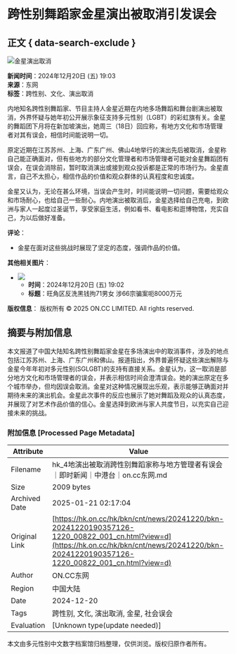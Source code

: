 # 跨性别舞蹈家金星演出被取消引发误会

## 正文 { data-search-exclude }


![金星演出取消](https://hk.on.cc/bkn/cnt/news/20241220/photo/bkn-20241220190444910-1220_00822_001_01s.jpg?20241220194930)

**新闻时间**：2024年12月20日 (五) 19:03  
**来源**：东网  
**标签**：跨性别、文化、演出取消  

内地知名跨性别舞蹈家、节目主持人金星近期在内地多场舞蹈和舞台剧演出被取消，外界怀疑与她年初公开展示象征支持多元性别（LGBT）的彩虹旗有关。金星的舞蹈团下月将在新加坡演出，她周三（18日）回应称，有地方文化和市场管理者对其有误会，相信时间能说明一切。

原定近期在江苏苏州、上海、广东广州、佛山4地举行的演出先后被取消，金星称自己能正确面对，但有些地方的部分文化管理者和市场管理者可能对金星舞蹈团有误会，在误会消除前，暂时取消演出或接到观众投诉都是正常的市场行为。金星直言，自己不太担心，相信作品的价值和观众群体的认真程度和忠诚度。

金星又认为，无论在甚么环境，当误会产生时，时间能说明一切问题，需要给观众和市场耐心，也给自己一些耐心。内地演出被取消后，金星选择给自己充电，到欧洲与家人一起度过圣诞节，享受家庭生活，例如看书、看电影和逛博物馆，充实自己，为以后做好准备。

**评论**：
- 金星在面对这些挑战时展现了坚定的态度，强调作品的价值。

**其他相关图片**：

- ![](https://hk.on.cc/bkn/cnt/news/20241220/photo/bkn-20241220190222052-1220_00822_001_01s.jpg?20241220214212)
  - **时间**：2024年12月20日 (五) 19:02  
  - **标题**：旺角区反洗黑钱拘71男女 涉66宗骗案呃8000万元

**版权信息**：
版权所有 © 2025 ON.CC LIMITED. All rights reserved.
<!-- tcd_original_link https://hk.on.cc/hk/bkn/cnt/news/20241220/bkn-20241220190357126-1220_00822_001_cn.html?view=d -->


## 摘要与附加信息

<!-- tcd_abstract -->
本文报道了中国大陆知名跨性别舞蹈家金星在多场演出中的取消事件，涉及的地点包括江苏苏州、上海、广东广州和佛山。报道指出，外界普遍怀疑这些演出解除与金星今年年初对多元性别(SGLGBT)的支持有直接关系。金星认为，这一取消是部分地方文化和市场管理者的误会，并表示相信时间会澄清误会。她的演出原定在多个城市举办，但均因误会取消。金星对这种情况展现出乐观，表示能够正确面对并期待未来的演出机会。金星此次事件的反应也展示了她对舞蹈及观众的认真态度，并展现了对艺术作品价值的信心。金星选择到欧洲与家人共度节日，以充实自己迎接未来的挑战。
<!-- tcd_abstract_end -->

### 附加信息 [Processed Page Metadata]

| Attribute       | Value                                  |
|-----------------|----------------------------------------|
| Filename        | hk_4地演出被取消跨性别舞蹈家称与地方管理者有误会｜即时新闻｜中港台｜on.cc东网.md                             |
| Size            | 2009 bytes                           |
| Archived Date   | 2025-01-21 02:17:04                             |
| Original Link   | [https://hk.on.cc/hk/bkn/cnt/news/20241220/bkn-20241220190357126-1220_00822_001_cn.html?view=d](https://hk.on.cc/hk/bkn/cnt/news/20241220/bkn-20241220190357126-1220_00822_001_cn.html?view=d)                       |
| Author          | ON.CC东网                               |
| Region          | 中国大陆                               |
| Date            | 2024-12-20                                 |
| Tags            | 跨性别, 文化, 演出取消, 金星, 社会误会                                 |
| Evaluation            | [Unknown type(update needed)]                                 |
<!-- tcd_table_end -->

本文由多元性别中文数字档案馆归档整理，仅供浏览。版权归原作者所有。
